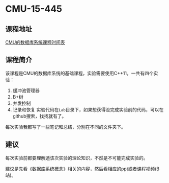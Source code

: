 # CMU-15-445

## 课程地址
[CMU的数据库系统课程时间表](https://15445.courses.cs.cmu.edu/fall2018/index.html)

## 课程简介
该课程是CMU的数据库系统的基础课程，实验需要使用C++11，一共有四个实验：
1. 缓冲池管理器
2. B+树
3. 并发控制
4. 记录和恢复
实验代码在`Lab`目录下，如果想获得没完成实验前的代码，可以在github搜索，找找就有了。

每次实验我都写了一些笔记和总结，分别在不同的文件夹下。

## 建议
每次实验前都要理解透该次实验的理论知识，不然是不可能完成实验的。

建议是先看《数据库系统概念》相关的内容，然后看相应的ppt或者课程视频(B站)。
